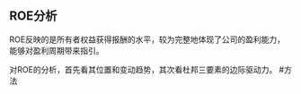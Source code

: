 ## ROE分析

ROE反映的是所有者权益获得报酬的水平，较为完整地体现了公司的盈利能力，能够对盈利周期带来指引。


对ROE的分析，首先看其位置和变动趋势，其次看杜邦三要素的边际驱动力。 #方法

